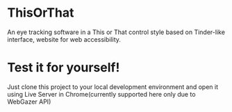 # ThisOrThat
An eye tracking software in a This or That control style based on Tinder-like interface, website for web accessibility.
# Test it for yourself!
Just clone this project to your local development environment and open it using Live Server in Chrome(currently supported here only due to WebGazer API)
